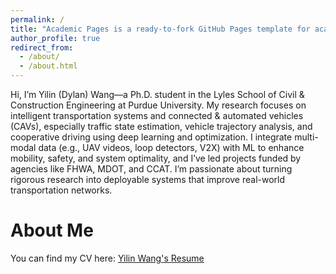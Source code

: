 ```yaml
---
permalink: /
title: "Academic Pages is a ready-to-fork GitHub Pages template for academic personal websites"
author_profile: true
redirect_from: 
  - /about/
  - /about.html
---
```


Hi, I’m Yilin (Dylan) Wang—a Ph.D. student in the Lyles School of Civil & Construction Engineering at Purdue University. My research focuses on intelligent transportation systems and connected & automated vehicles (CAVs), especially traffic state estimation, vehicle trajectory analysis, and cooperative driving using deep learning and optimization. I integrate multi-modal data (e.g., UAV videos, loop detectors, V2X) with ML to enhance mobility, safety, and system optimality, and I’ve led projects funded by agencies like FHWA, MDOT, and CCAT. I’m passionate about turning rigorous research into deployable systems that improve real-world transportation networks.

About Me
======
You can find my CV here: [Yilin Wang's Resume](../assets/Resume_YilinWang.pdf)
